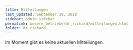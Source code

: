 ```yaml
---
title: Mitteilungen
last_updated: September 10, 2018
sidebar: admin_sidebar
permalink: unsere_betriebe/dr_richard/mitteilungen.html
folder: dr_richard
---
```


Im Moment gibt es keine aktuellen Mitteilungen.
